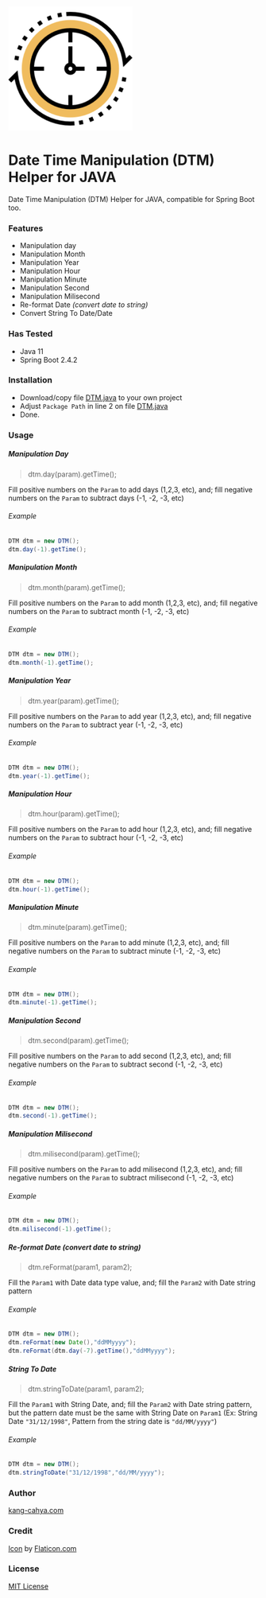 <link rel="shortcut icon" type="image/x-icon" href="https://github.com/dyazincahya/DTM-helper-java/raw/main/icon.png">

<img src="https://github.com/dyazincahya/DTM-helper-java/raw/main/icon.png" width="250" />

# Date Time Manipulation (DTM) Helper for JAVA
Date Time Manipulation (DTM) Helper for JAVA, compatible for Spring Boot too.

### Features
  - Manipulation day
  - Manipulation Month
  - Manipulation Year
  - Manipulation Hour
  - Manipulation Minute
  - Manipulation Second
  - Manipulation Milisecond
  - Re-format Date _(convert date to string)_
  - Convert String To Date/Date

### Has Tested
  - Java 11
  - Spring Boot 2.4.2

### Installation
  - Download/copy file [DTM.java](https://github.com/dyazincahya/DTM-helper-java/blob/main/DTM.java) to your own project
  - Adjust ```Package Path``` in line 2 on file [DTM.java](https://github.com/dyazincahya/DTM-helper-java/blob/main/DTM.java)
  - Done.

### Usage

##### Manipulation Day

> dtm.day(param).getTime();

Fill positive numbers on the ```Param``` to add days (1,2,3, etc), and;
fill negative numbers on the ```Param``` to subtract days (-1, -2, -3, etc)

###### Example
``` java
DTM dtm = new DTM();
dtm.day(-1).getTime();
```

##### Manipulation Month

> dtm.month(param).getTime();

Fill positive numbers on the ```Param``` to add month (1,2,3, etc), and;
fill negative numbers on the ```Param``` to subtract month (-1, -2, -3, etc)

###### Example
``` java
DTM dtm = new DTM();
dtm.month(-1).getTime();
```

##### Manipulation Year

> dtm.year(param).getTime();

Fill positive numbers on the ```Param``` to add year (1,2,3, etc), and;
fill negative numbers on the ```Param``` to subtract year (-1, -2, -3, etc)

###### Example
``` java
DTM dtm = new DTM();
dtm.year(-1).getTime();
```

##### Manipulation Hour

> dtm.hour(param).getTime();

Fill positive numbers on the ```Param``` to add hour (1,2,3, etc), and;
fill negative numbers on the ```Param``` to subtract hour (-1, -2, -3, etc)

###### Example
``` java
DTM dtm = new DTM();
dtm.hour(-1).getTime();
```

##### Manipulation Minute

> dtm.minute(param).getTime();

Fill positive numbers on the ```Param``` to add minute (1,2,3, etc), and;
fill negative numbers on the ```Param``` to subtract minute (-1, -2, -3, etc)

###### Example
``` java
DTM dtm = new DTM();
dtm.minute(-1).getTime();
```

##### Manipulation Second

> dtm.second(param).getTime();

Fill positive numbers on the ```Param``` to add second (1,2,3, etc), and;
fill negative numbers on the ```Param``` to subtract second (-1, -2, -3, etc)

###### Example
``` java
DTM dtm = new DTM();
dtm.second(-1).getTime();
```

##### Manipulation Milisecond

> dtm.milisecond(param).getTime();

Fill positive numbers on the ```Param``` to add milisecond (1,2,3, etc), and;
fill negative numbers on the ```Param``` to subtract milisecond (-1, -2, -3, etc)

###### Example
``` java
DTM dtm = new DTM();
dtm.milisecond(-1).getTime();
```

##### Re-format Date _(convert date to string)_

> dtm.reFormat(param1, param2);

Fill the ```Param1``` with Date data type value, and; 
fill the ```Param2``` with Date string pattern 

###### Example
``` java
DTM dtm = new DTM();
dtm.reFormat(new Date(),"ddMMyyyy");
dtm.reFormat(dtm.day(-7).getTime(),"ddMMyyyy");
```

##### String To Date

> dtm.stringToDate(param1, param2);

Fill the ```Param1``` with String Date, and; 
fill the ```Param2``` with Date string pattern, but the pattern date must be the same with String Date on ```Param1``` (Ex: String Date ```"31/12/1998"```, Pattern from the string date is ```"dd/MM/yyyy"```)

###### Example
``` java
DTM dtm = new DTM();
dtm.stringToDate("31/12/1998","dd/MM/yyyy");
```

### Author
[kang-cahya.com](https://www.kang-cahya.com)

### Credit
[Icon](https://github.com/dyazincahya/DTM-helper-java/blob/main/icon.png) by [Flaticon.com](https://www.flaticon.com/free-icon/clock_1459182)
  
### License
[MIT License](https://github.com/dyazincahya/DTM-helper-java/blob/main/LICENSE)
